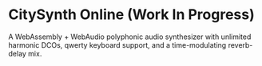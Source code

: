 # CitySynth Online (Work In Progress)
A WebAssembly + WebAudio polyphonic audio synthesizer with unlimited harmonic DCOs, qwerty keyboard support, and a time-modulating reverb-delay mix.
